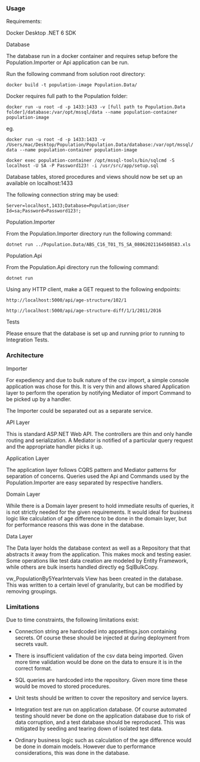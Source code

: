 ### Usage

Requirements:

Docker Desktop
.NET 6 SDK

Database 

The database run in a docker container and requires setup before the Population.Importer or Api application can be run.

Run the following command from solution root directory:

`docker build -t population-image Population.Data/`

Docker requires full path to the Population folder:

`docker run -u root -d -p 1433:1433 -v [full path to Population.Data folder]/database:/var/opt/mssql/data --name population-container population-image`

eg.

`docker run -u root -d -p 1433:1433 -v /Users/mac/Desktop/Population/Population.Data/database:/var/opt/mssql/data --name population-container population-image`


`docker exec population-container /opt/mssql-tools/bin/sqlcmd -S localhost -U SA -P Password123! -i /usr/src/app/setup.sql`

Database tables, stored procedures and views should now be set up an available on localhost:1433

The following connection string may be used:

`Server=localhost,1433;Database=Population;User Id=sa;Password=Password123!;`

Population.Importer

From the Population.Importer directory run the following command:

`dotnet run ../Population.Data/ABS_C16_T01_TS_SA_08062021164508583.xls`

Population.Api

From the Population.Api directory run the following command:

`dotnet run` 

Using any HTTP client, make a GET request to the following endpoints:

`http://localhost:5000/api/age-structure/102/1`

`http://localhost:5000/api/age-structure-diff/1/1/2011/2016`

Tests

Please ensure that the database is set up and running prior to running to Integration Tests.

### Architecture

Importer

For expediency and due to bulk nature of the csv import, a simple console application was chose for this. It is very thin and allows shared Application layer to perform the operation by notifying Mediator of import Command to be picked up by a handler.

The Importer could be separated out as a separate service.

API Layer

This is standard ASP.NET Web API. The controllers are thin and only handle routing and serialization. A Mediator is notified of a particular  query request and the appropriate handler picks it up.

Application Layer

The application layer follows CQRS pattern and Mediator patterns for separation of concerns. Queries used the Api and Commands used by the Population.Importer are easy separated by respective handlers.

Domain Layer

While there is a Domain layer present to hold immediate results of queries, it is not strictly needed for the given requirements. It would ideal for business logic like calculation of age difference to be done in the domain layer, but for performance reasons this was done in the database.

Data Layer

The Data layer holds the database context as well as a Repository that that abstracts it away from the application. This makes mock and testing easier. Some operations like test data creation are modeled by Entity Framework, while others are bulk inserts handled directly eg SqlBulkCopy.

vw_PopulationBy5YearIntervals View has been created in the database. This was written to a certain level of granularity, but can be modified by removing groupings.

### Limitations

Due to time constraints, the following limitations exist:

- Connection string are hardcoded into appsettings.json containing secrets. Of course these should be injected at during deployment from secrets vault.

- There is insufficient validation of the csv data being imported. Given more time validation would be done on the data to ensure it is in the correct format.

- SQL queries are hardcoded into the repository. Given more time these would be moved to stored procedures.

- Unit tests should be written to cover the repository and service layers.

- Integration test are run on application database. Of course automated testing should never be done on the application database due to risk of data corruption, and a test database should be reproduced. This was mitigated by seeding and tearing down of isolated test data.

- Ordinary business logic such as calculation of the age difference would be done in domain models. However due to performance considerations, this was done in the database.

